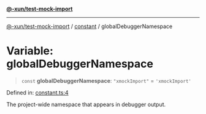 [**@-xun/test-mock-import**](../../README.md)

***

[@-xun/test-mock-import](../../README.md) / [constant](../README.md) / globalDebuggerNamespace

# Variable: globalDebuggerNamespace

> `const` **globalDebuggerNamespace**: `"xmockImport"` = `'xmockImport'`

Defined in: [constant.ts:4](https://github.com/Xunnamius/test-utils/blob/d4f5337b9839291285fa2daa2af765a1a6ca184a/packages/test-mock-import/src/constant.ts#L4)

The project-wide namespace that appears in debugger output.
